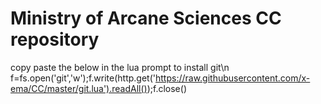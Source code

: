 # Ministry of Arcane Sciences CC repository
copy paste the below in the lua prompt to install git\n
f=fs.open('git','w');f.write(http.get('https://raw.githubusercontent.com/x-ema/CC/master/git.lua').readAll());f.close()
